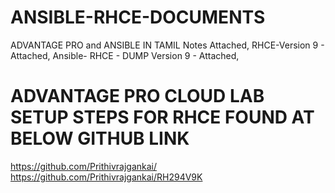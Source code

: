 # ANSIBLE-RHCE-DOCUMENTS
ADVANTAGE PRO and ANSIBLE IN TAMIL Notes Attached,
RHCE-Version 9 - Attached,
Ansible- RHCE - DUMP Version 9 - Attached,


# ADVANTAGE PRO CLOUD LAB SETUP STEPS FOR RHCE FOUND AT BELOW GITHUB LINK
https://github.com/Prithivrajgankai/
https://github.com/Prithivrajgankai/RH294V9K
